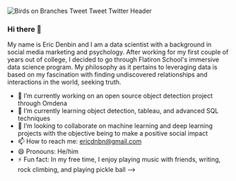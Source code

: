 ![Birds on Branches Tweet Tweet Twitter Header](https://user-images.githubusercontent.com/80349394/142520420-21d2aab8-cfac-48da-ba10-f94bcf94c6fa.png)

### Hi there 👋

My name is Eric Denbin and I am a data scientist with a background in social media marketing and psychology. After working for my first couple of years out of college, I decided to go through Flatiron School's immersive data science program. My philosophy as it pertains to leveraging data is based on my fascination with finding undiscovered relationships and interactions in the world, seeking truth. 


- 🔭 I’m currently working on an open source object detection project through Omdena
- 🌱 I’m currently learning object detection, tableau, and advanced SQL techniques
- 👯 I’m looking to collaborate on machine learning and deep learning projects with the objective being to make a positive social impact
- 📫 How to reach me: ericdnbn@gmail.com
- 😄 Pronouns: He/him
- ⚡ Fun fact: In my free time, I enjoy playing music with friends, writing, rock climbing, and playing pickle ball
-->

<!--
**ericdnbn/ericdnbn** is a ✨ _special_ ✨ repository because its `README.md` (this file) appears on your GitHub profile.



